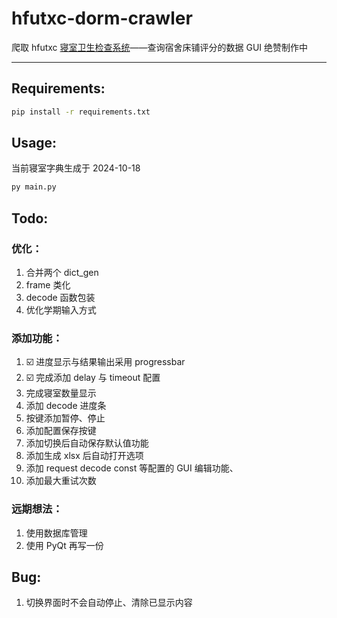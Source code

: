# hfutxc-dorm-crawler

爬取 hfutxc [寝室卫生检查系统](http://39.106.82.121/query)——查询宿舍床铺评分的数据
GUI 绝赞制作中

---

## Requirements:

```bash
pip install -r requirements.txt
```

## Usage:

当前寝室字典生成于 2024-10-18

```bash
py main.py
```

## Todo:

### 优化：

1. 合并两个 dict_gen
2. frame 类化
3. decode 函数包装
4. 优化学期输入方式

### 添加功能：

1. ☑️ 进度显示与结果输出采用 progressbar
2. ☑️ 完成添加 delay 与 timeout 配置
3. 完成寝室数量显示
4. 添加 decode 进度条
5. 按键添加暂停、停止
6. 添加配置保存按键
7. 添加切换后自动保存默认值功能
8. 添加生成 xlsx 后自动打开选项
9. 添加 request decode const 等配置的 GUI 编辑功能、
10. 添加最大重试次数

### 远期想法：

1. 使用数据库管理
2. 使用 PyQt 再写一份

## Bug:

1. 切换界面时不会自动停止、清除已显示内容
